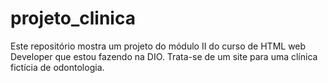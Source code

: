 # projeto_clinica
Este repositório mostra um projeto do módulo II do curso de HTML web Developer que estou fazendo na DIO.
Trata-se de um site para uma clínica fictícia de odontologia.
